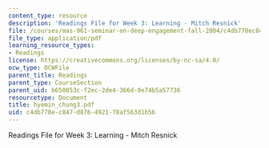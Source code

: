 ```yaml
---
content_type: resource
description: 'Readings File for Week 3: Learning - Mitch Resnick'
file: /courses/mas-961-seminar-on-deep-engagement-fall-2004/c4db770ec847d876492178af563d1b56_hyemin_chung3.pdf
file_type: application/pdf
learning_resource_types:
- Readings
license: https://creativecommons.org/licenses/by-nc-sa/4.0/
ocw_type: OCWFile
parent_title: Readings
parent_type: CourseSection
parent_uid: b650853c-f2ec-2de4-366d-0e74b5a57736
resourcetype: Document
title: hyemin_chung3.pdf
uid: c4db770e-c847-d876-4921-78af563d1b56
---
```

Readings File for Week 3: Learning - Mitch Resnick